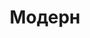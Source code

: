 --- 
title: "Модерн" 
site: "http://www.modern.uaprom.net" 
town: "Симферополь" 
tel: ["+380 (99) 013-85-45, +380 (652) 70-52-28, +380 (50) 925-30-82, +380 (63) 324-60-50"] 
address: "Россия, Республика Крым, г. Симферополь, ул. Пушкина, 6" 
mail: "" 
--- 